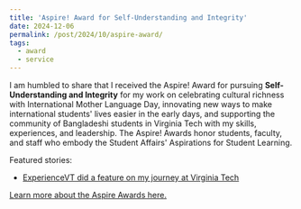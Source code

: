 ```yaml
---
title: 'Aspire! Award for Self-Understanding and Integrity'
date: 2024-12-06
permalink: /post/2024/10/aspire-award/
tags:
  - award
  - service
---
```


I am humbled to share that I received the Aspire! Award for pursuing <b>Self-Understanding and Integrity</b> for my work on celebrating cultural richness with International Mother Language Day, innovating new ways to make international students' lives easier in the early days, and supporting the community of Bangladeshi students in Virginia Tech with my skills, experiences, and leadership. The Aspire! Awards honor students, faculty, and staff who embody the Student Affairs' Aspirations for Student Learning.

Featured stories:
* [ExperienceVT did a feature on my journey at Virginia Tech](https://experience.vt.edu/2017/Ibrahim_Tahmid.html)

[Learn more about the Aspire Awards here.](https://experience.vt.edu/aspire.html)
